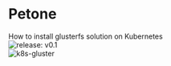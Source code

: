 # Petone
How to install glusterfs solution on Kubernetes  
![release: v0.1](https://github.com/crunchydevops/petone/releases)  
![k8s-gluster](screenshot/glusterfs-postgresql.jpg)
